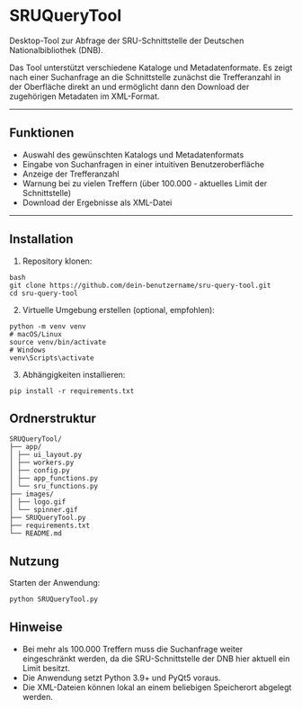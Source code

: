 # SRUQueryTool

Desktop-Tool zur Abfrage der SRU-Schnittstelle der Deutschen Nationalbibliothek (DNB). 

Das Tool unterstützt verschiedene Kataloge und Metadatenformate. Es zeigt nach einer Suchanfrage an die Schnittstelle zunächst die Trefferanzahl in der Oberfläche direkt an und ermöglicht dann den Download der zugehörigen Metadaten im XML-Format.

---

## Funktionen

- Auswahl des gewünschten Katalogs und Metadatenformats
- Eingabe von Suchanfragen in einer intuitiven Benutzeroberfläche
- Anzeige der Trefferanzahl
- Warnung bei zu vielen Treffern (über 100.000 - aktuelles Limit der Schnittstelle)
- Download der Ergebnisse als XML-Datei

---

## Installation

1. Repository klonen:

```
bash
git clone https://github.com/dein-benutzername/sru-query-tool.git
cd sru-query-tool
```

2. Virtuelle Umgebung erstellen (optional, empfohlen):
```
python -m venv venv
# macOS/Linux
source venv/bin/activate
# Windows
venv\Scripts\activate
```

3. Abhängigkeiten installieren:
```
pip install -r requirements.txt
```

## Ordnerstruktur
```
SRUQueryTool/
├── app/
│ ├── ui_layout.py
│ ├── workers.py
│ ├── config.py
│ ├── app_functions.py
│ └── sru_functions.py
├── images/
│ ├── logo.gif
│ └── spinner.gif
├── SRUQueryTool.py
├── requirements.txt
└── README.md
```
## Nutzung

Starten der Anwendung:
```bash
python SRUQueryTool.py
```

## Hinweise 
  * Bei mehr als 100.000 Treffern muss die Suchanfrage weiter eingeschränkt werden, da die SRU-Schnittstelle der DNB hier aktuell ein Limit besitzt. 
  * Die Anwendung setzt Python 3.9+ und PyQt5 voraus.
  * Die XML-Dateien können lokal an einem beliebigen Speicherort abgelegt werden.


